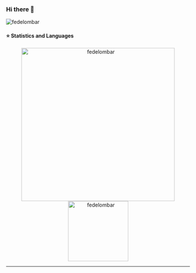 ### Hi there 👋

<p align="left"> <img src="https://komarev.com/ghpvc/?username=fedelombar" alt="fedelombar" /> </p>


 #### ⭐  Statistics and Languages

 <p align="center"> 
    <img src="https://github-readme-stats.vercel.app/api?username=fedelombar&count_private=true&show_icons=true&theme=buefy" alt="fedelombar" width="420"/> 
    <img src="https://github-readme-stats.vercel.app/api/top-langs/?username=fedelombar&hide=jupyter%20notebook,html,css&langs_count=8&layout=compact&theme=buefy" alt="fedelombar" height="165" />
 </p>




---
<!--
**fedelombar/fedelombar** is a ✨ _special_ ✨ repository because its `README.md` (this file) appears on your GitHub profile.

Here are some ideas to get you started:

- 🔭 I’m currently working on ...
- 🌱 I’m currently learning ...
- 👯 I’m looking to collaborate on ...
- 🤔 I’m looking for help with ...
- 💬 Ask me about ...
- 📫 How to reach me: ...
- 😄 Pronouns: ...
- ⚡ Fun fact: ...
-->
